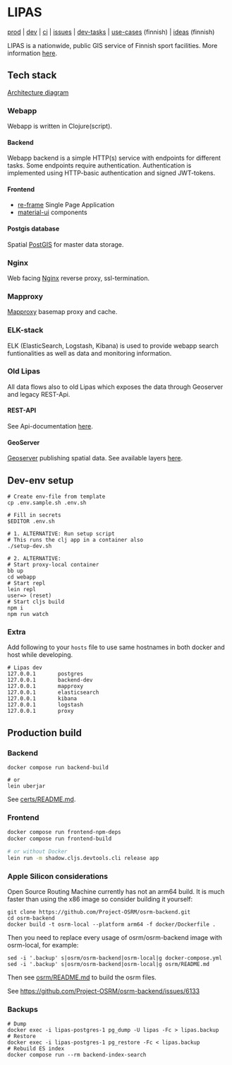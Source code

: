 # LIPAS

[prod](https://www.lipas.fi/) |
 [dev](https://lipas-dev.cc.jyu.fi/) |
 [ci](https://github.com/lipas-liikuntapaikat/lipas/actions) |
 [issues](https://github.com/lipas-liikuntapaikat/lipas/issues) |
 [dev-tasks](https://trello.com/b/q7dgXf28/lipas-20-dev) |
 [use-cases](https://trello.com/b/S8i6NexB/k%C3%A4ytt%C3%B6tapaukset) (finnish) |
 [ideas](https://trello.com/b/IEwJ5Nrq/lipas) (finnish)

LIPAS is a nationwide, public GIS service of Finnish sport
facilities. More information
[here](https://www.jyu.fi/fi/lipas-liikunnan-paikkatietojarjestelma).

## Tech stack

[Architecture diagram](https://drive.google.com/file/d/18JercdBIV_QO8HOXz4uBjAMPRvhy2CUW/view?usp=sharing)

### Webapp

Webapp is written in Clojure(script).

#### Backend

Webapp backend is a simple HTTP(s) service with endpoints for
different tasks. Some endpoints require authentication. Authentication
is implemented using HTTP-basic authentication and signed JWT-tokens.

#### Frontend

* [re-frame](https://github.com/Day8/re-frame) Single Page Application
* [material-ui](https://material-ui.com/) components

#### Postgis database

Spatial [PostGIS](https://postgis.net/) for master data storage.

### Nginx

Web facing [Nginx](https://www.nginx.com/) reverse proxy, ssl-termination.

### Mapproxy

[Mapproxy](https://mapproxy.org/) basemap proxy and cache.

### ELK-stack

ELK (ElasticSearch, Logstash, Kibana) is used to provide webapp search
funtionalities as well as data and monitoring information.

### Old Lipas

All data flows also to old Lipas which exposes the data through
Geoserver and legacy REST-Api.

#### REST-API

See Api-documentation [here](https://github.com/lipas-liikuntapaikat/lipas-api).

#### GeoServer

[Geoserver](http://geoserver.org/) publishing spatial data. See
available layers [here](http://lipas.cc.jyu.fi/geoserver).

## Dev-env setup

``` shell
# Create env-file from template
cp .env.sample.sh .env.sh

# Fill in secrets
$EDITOR .env.sh

# 1. ALTERNATIVE: Run setup script
# This runs the clj app in a container also
./setup-dev.sh

# 2. ALTERNATIVE:
# Start proxy-local container
bb up
cd webapp
# Start repl
lein repl
user=> (reset)
# Start cljs build
npm i
npm run watch
```

### Extra

Add following to your `hosts` file to use same hostnames in both
docker and host while developing.

``` shell
# Lipas dev
127.0.0.1       postgres
127.0.0.1       backend-dev
127.0.0.1       mapproxy
127.0.0.1       elasticsearch
127.0.0.1       kibana
127.0.0.1       logstash
127.0.0.1       proxy
```

## Production build

### Backend

```
docker compose run backend-build

# or
lein uberjar
```

See [certs/README.md](certs/README.md).

### Frontend

```bash
docker compose run frontend-npm-deps
docker compose run frontend-build

# or without Docker
lein run -m shadow.cljs.devtools.cli release app
```

### Apple Silicon considerations

Open Source Routing Machine currently has not an arm64 build. It is much faster than using the x86 image so consider building it yourself:

```
git clone https://github.com/Project-OSRM/osrm-backend.git
cd osrm-backend
docker build -t osrm-local --platform arm64 -f docker/Dockerfile .
```

Then you need to replace every usage of osrm/osrm-backend image with osrm-local, for example:

```
sed -i '.backup' s|osrm/osrm-backend|osrm-local|g docker-compose.yml
sed -i '.backup' s|osrm/osrm-backend|osrm-local|g osrm/README.md
```

Then see [osrm/README.md](osrm/README.md) to build the osrm files.

See https://github.com/Project-OSRM/osrm-backend/issues/6133

### Backups

```
# Dump
docker exec -i lipas-postgres-1 pg_dump -U lipas -Fc > lipas.backup
# Restore
docker exec -i lipas-postgres-1 pg_restore -Fc < lipas.backup
# Rebuild ES index
docker compose run --rm backend-index-search
```
